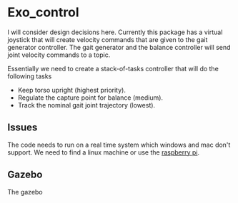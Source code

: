 # Exo_control 

I will consider design decisions here. Currently this package has a virtual joystick that will create velocity commands that are given to the gait generator controller. The gait generator and the balance controller will send joint velocity commands to a topic. 

Essentially we need to create a stack-of-tasks controller that will do the following tasks  
- Keep torso upright (highest priority).
- Regulate the capture point for balance (medium).
- Track the nominal gait joint trajectory (lowest).

## Issues

The code needs to run on a real time system which windows and mac don't support. We need to find a linux machine or use the [raspberry pi](https://github.com/ros-realtime/ros-realtime-rpi4-image). 

## Gazebo

The gazebo 